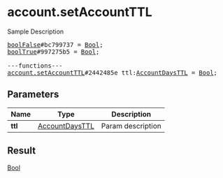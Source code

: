 # account.setAccountTTL

Sample Description

<pre>
<a href="../constructor/boolFalse">boolFalse</a>#bc799737 = <a href="../type/Bool.md">Bool</a>;
<a href="../constructor/boolTrue">boolTrue</a>#997275b5 = <a href="../type/Bool.md">Bool</a>;

---functions---
<a href="../method/account.setAccountTTL.md">account.setAccountTTL</a>#2442485e ttl:<a href="../type/AccountDaysTTL.md">AccountDaysTTL</a> = <a href="../type/Bool.md">Bool</a>;</pre>
## Parameters

| Name | Type | Description |
|------|:----:|-------------|
| **ttl** | <a href="../type/AccountDaysTTL.md">AccountDaysTTL</a> | Param description |

## Result

<a href="../type/Bool.md">Bool</a>

